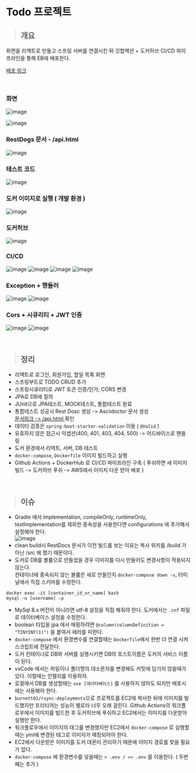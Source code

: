 # Todo 프로젝트

> ## 개요
 화면을 리액트로 만들고 스프링 서버를 연결시킨 뒤 깃헙액션 + 도커허브 CI/CD 파이프라인을 통해 EB에 배포한다.
 
<a href="http://ec2-13-124-79-248.ap-northeast-2.compute.amazonaws.com">  배포 링크  </a>

<br>

### 화면

![image](https://github.com/clean17/docker-deploy/assets/118657689/b821578d-18d5-453b-b34d-3437855c4c24)

![image](https://github.com/clean17/docker-deploy/assets/118657689/2a7ff880-6e9c-496a-b1e9-b6dc2c43de4e)

### RestDogs 문서 - /api.html
![image](https://github.com/clean17/docker-deploy/assets/118657689/860d2b5c-e27b-4b86-baf3-c27e0a060228)

### 테스트 코드

![image](https://github.com/clean17/docker-deploy/assets/118657689/619e36e2-6ece-4c64-8faa-d5f5fb6ac08a)

### 도커 이미지로 실행 ( 개발 환경 )

![image](https://github.com/clean17/docker-deploy/assets/118657689/e2efb49b-34d1-4ee4-8765-611ecdb98bf5)

### 도커허브

![image](https://github.com/clean17/docker-deploy/assets/118657689/38805195-22d5-445a-aa78-9b951719d923)

### CI/CD
![image](https://github.com/clean17/docker-deploy/assets/118657689/38cae805-5ce7-474f-aabc-353d93fea861)
![image](https://github.com/clean17/docker-deploy/assets/118657689/80ffb238-f7bd-4ec1-852f-1b7867a36677)
![image](https://github.com/clean17/docker-deploy/assets/118657689/de131e3c-56fc-4cbe-a265-a4c451f7dbde)
![image](https://github.com/clean17/docker-deploy/assets/118657689/111a6442-0c8a-4852-ae07-4dfbe9469fb3)

### Exception + 핸들러
![image](https://github.com/clean17/docker-deploy/assets/118657689/50694ee8-4a6e-46c8-88ee-bd830af30203)
![image](https://github.com/clean17/docker-deploy/assets/118657689/380d96ee-19be-4a48-8051-9a496aaee0f8)

### Cors + 시큐리티 + JWT 인증
![image](https://github.com/clean17/docker-deploy/assets/118657689/de643c83-b826-491b-a426-89a6e8eb0a66)
![image](https://github.com/clean17/docker-deploy/assets/118657689/0f45dff1-ecc6-4a0d-95a3-9ec64f6885a6)

<br>


> ## 정리

- 리액트로 로그인, 회원가입, 할일 목록 화면
- 스프링부트로 TODO CRUD 추가
- 스프링시큐리티로 JWT 토큰 인증/인가, CORS 변경
- JPA로 DB에 질의
- JUnit으로 JPA테스트, MOCK테스트, 통합테스트 완료
- 통합테스트 성공시 Rest Dosc 생성 -> Asciidoctor 문서 생성 <br>
  <a href="http://ec2-43-201-97-14.ap-northeast-2.compute.amazonaws.com:8080/api.html"> 문서링크 -> /api.html </a> 확인
- 데이터 검증은 `spring-boot-starter-validation` 이용 ( `@Valid` )
- 유효하지 않은 접근시 익셉션(400, 401, 403, 404, 500) -> 어드바이스로 핸들링
- 도커 환경에서 리액트, 서버, DB 테스트 
- `docker-compose`, `Dockerfile` 이미지 빌드하고 실행
- Github Actions + DockerHub 로 CI/CD 파이프라인 구축 ( 푸쉬하면 새 이미지 빌드 -> 도커허브 푸쉬 -> AWS에서 이미지 다운 받아 배포 )

<br>

> ## 이슈

- Gradle 에서 implementation, compileOnly, runtimeOnly, testImplementation를 제외한 종속성을 사용한다면 configurations 에 추가해서 설정해야 한다. <br>
 ![image](https://github.com/clean17/docker-deploy/assets/118657689/e0bd4516-9d9d-4461-9268-defbf317d94a)
- clean build시 RestDocs 문서가 이전 빌드를 보는 이유는 복사 위치를 /build 가 아닌 /src 에 했기 때문이다.
- 도커로 DB를 볼륨으로 만들었을 경우 이미지를 다시 만들어도 변경사항이 적용되지 않는다. <br>
컨테이너에 종속되지 않는 볼륨은 새로 만들던지 `docker-compose down -v`, 터미널에서 직접 스키마를 수정한다.
```
docker exec -it [container_id_or_name] bash 
mysql -u [username] -p
```
- MySql 8.x 버전이 아니라면 utf-8 설정을 직접 해줘야 한다. 도커에서는 `.cnf` 파일로 데이터베이스 설정을 수정한다.
- boolean 타입을 jpa 에서 매핑하려면  `@column(columnDefinition = "TINYINT(1)")`  을 붙여서 에러를 피한다.
- `docker-compose` 에서 환경변수를 연결할때는 `Dockerfile`에서 한번 더 연결 시켜 스크립트에 전달한다.
- 도커 컨테이너로 DB와 서버를 실행시키면 DB의 호스트이름은 도커의 서비스 이름이 된다.
- vsCode 에서는 파일이나 폴더명의 대소문자를 변경해도 커밋에 담기지 않을때가 있다. 이럴때는 인텔리를 이용하자.
- 로컬에서 DB를 생성할때는 `use [데이터베이스]` 를 사용하지 않아도 되지만 배포시에는 사용해야 한다.
- `burnett01/rsync-deployments`으로 프로젝트를 EC2에 복사한 뒤에 이미지를 빌드했지만 프리티어는 성능이 별로라 너무 오래 걸린다.
Github Actions의 워크플로우에서 이미지를 빌드한 후 도커허브에 푸쉬하고 EC2에서는 이미지를 다운받아 실행만 한다.
- 워크플로우에서 이미지의 태그를 변경했지만 EC2에서 `docker-compose` 로 실행할때는 yml에 변경된 태그로 이미지가 매칭되어야 한다.
- EC2에서 다운받은 이미지를 도커 데몬이 관리하기 때문에 이미지 경로를 찾을 필요가 없다.
- `docker-compose` 에 환경변수를 넣을때는 `> .env / >> .env` 를 이용한다. ( 두번째는 추가 )
